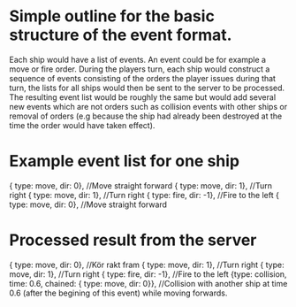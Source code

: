Simple outline for the basic structure of the event format.
=========
Each ship would have a list of events. An event could be for example a move or fire order.
During the players turn, each ship would construct a sequence of events consisting of the orders the
player issues during that turn, the lists for all ships would then be sent to the server to be processed.
The resulting event list would be roughly the same but would add several new events which are not orders such as
collision events with other ships or removal of orders (e.g because the ship had already been destroyed at the time the order
would have taken effect).

Example event list for one ship
=========
{ type: move, dir: 0}, //Move straight forward
{ type: move, dir: 1}, //Turn right
{ type: move, dir: 1}, //Turn right
{ type: fire, dir: -1}, //Fire to the left
{ type: move, dir: 0}, //Move straight forward


Processed result from the server
========
{ type: move, dir: 0}, //Kör rakt fram
{ type: move, dir: 1}, //Turn right
{ type: move, dir: 1}, //Turn right
{ type: fire, dir: -1}, //Fire to the left
{type: collision, time: 0.6, chained: { type: move, dir: 0}}, //Collision with another ship at time 0.6 (after the begining of this event) while moving forwards.